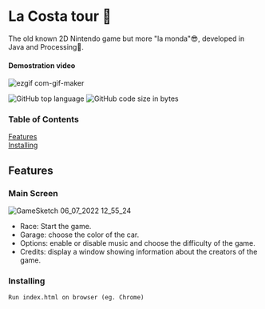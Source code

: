 

# La Costa tour :red_car:

The old known 2D Nintendo game but more "la monda"😎, developed in Java and Processing🧍.

#### Demostration video

![ezgif com-gif-maker](https://user-images.githubusercontent.com/93928718/177615005-93e734a1-7d95-4794-85fa-175b638aec7f.gif)

![GitHub top language](https://img.shields.io/github/languages/top/amoldalwai/RoadFighter?style=plastic)
![GitHub code size in bytes](https://img.shields.io/github/languages/code-size/amoldalwai/RoadFighter?style=plastic)

### Table of Contents  
[Features](#Features)  
[Installing](#Installing)


## Features 

### Main Screen
![GameSketch 06_07_2022 12_55_24](https://user-images.githubusercontent.com/93928718/177613400-be00ec68-76ae-462c-b41b-ff1321acf0a8.png)
- Race: Start the game.
- Garage: choose the color of the car.
- Options: enable or disable music and choose the difficulty of the game.
- Credits: display a window showing information about the creators of the game.
  


### Installing

```
Run index.html on browser (eg. Chrome)
```

